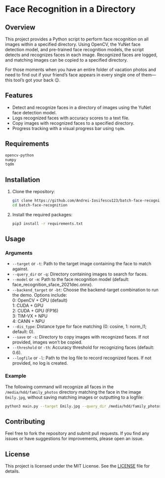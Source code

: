 # Face Recognition in a Directory

## Overview

This project provides a Python script to perform face recognition on all images within a specified directory. Using OpenCV, the YuNet face detection model, and pre-trained face recognition models, the script detects and recognizes faces in each image. Recognized faces are logged, and matching images can be copied to a specified directory.

For those moments when you have an entire folder of vacation photos and need to find out if your friend’s face appears in every single one of them—this tool’s got your back 😉.

## Features

- Detect and recognize faces in a directory of images using the YuNet face detection model.
- Logs recognized faces with accuracy scores to a text file.
- Copy images with recognized faces to a specified directory.
- Progress tracking with a visual progress bar using `tqdm`.

## Requirements
```bash
opencv-python
numpy
tqdm
```

## Installation

1. Clone the repository:
    ```bash
    git clone https://github.com/Andrei-Iosifescu123/batch-face-recognition.git
    cd batch-face-recognition
    ```

2. Install the required packages:
    ```bash
    pip3 install -r requirements.txt
    ```

## Usage
### Arguments
- `--target` or `-t`: Path to the target image containing the face to match against.
- `--query_dir` or `-q`: Directory containing images to search for faces.
- `--model` or `-m`: Path to the face recognition model (default: face_recognition_sface_2021dec.onnx).
- `--backend_target` or `-bt`: Choose the backend-target combination to run the demo. Options include:  
            0: OpenCV + CPU (default)  
            1: CUDA + GPU  
            2: CUDA + GPU (FP16)  
            3: TIM-VX + NPU  
            4: CANN + NPU  
- `--dis_type`: Distance type for face matching (0: cosine, 1: norm_l1; default: 0).
- `--save` or `-s`: Directory to copy images with recognized faces. If not provided, images won’t be copied.
- `--threshold` or `-th`: Accuracy threshold for recognizing faces (default: 0.6).
- `--logfile` or `-l`: Path to the log file to record recognized faces. If not provided, no log is created.

### Example
The following command will recognize all faces in the `/media/hdd/family_photos` directory matching the face in the image `Emily.jpg`, without saving matching images or outputting to a logfile:
```bash
python3 main.py --target Emily.jpg --query_dir /media/hdd/family_photos
```

## Contributing
Feel free to fork the repository and submit pull requests. If you find any issues or have suggestions for improvements, please open an issue.

## License
This project is licensed under the MIT License. See the [LICENSE]() file for details.
